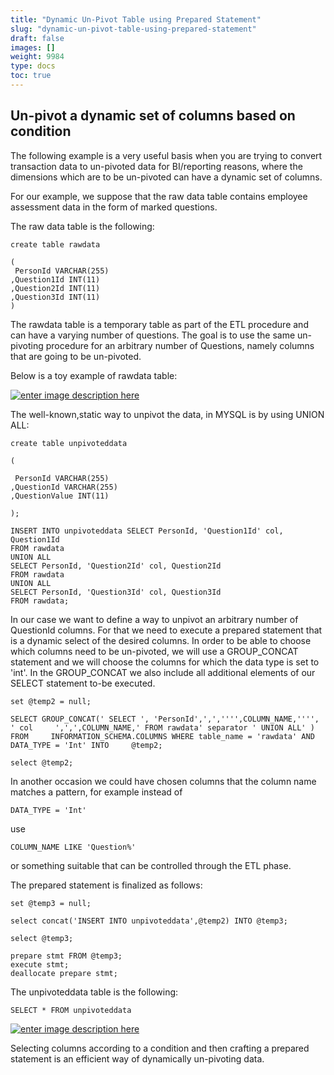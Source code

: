 ```yaml
---
title: "Dynamic Un-Pivot Table using Prepared Statement"
slug: "dynamic-un-pivot-table-using-prepared-statement"
draft: false
images: []
weight: 9984
type: docs
toc: true
---
```


## Un-pivot a dynamic set of columns based on condition
The following example is a very useful basis when you are trying to convert transaction data to un-pivoted data for BI/reporting reasons, where the dimensions which are to be un-pivoted can have a dynamic set of columns. 

For our example, we suppose that the raw data table contains employee assessment data in the form of marked questions.

The raw data table is the following:

    create table rawdata

    (
     PersonId VARCHAR(255)
    ,Question1Id INT(11)
    ,Question2Id INT(11)
    ,Question3Id INT(11)
    )  

The rawdata table is a temporary table as part of the ETL procedure and can have a varying number of questions. The goal is to use the same un-pivoting procedure for an arbitrary number of Questions, namely columns that are going to be un-pivoted.

Below is a toy example of rawdata table:

[![enter image description here][1]][1]

The well-known,static way to unpivot the data, in MYSQL is by using UNION ALL:

    create table unpivoteddata

    (
    
     PersonId VARCHAR(255)
    ,QuestionId VARCHAR(255)
    ,QuestionValue INT(11)

    );

    INSERT INTO unpivoteddata SELECT PersonId, 'Question1Id' col, Question1Id 
    FROM rawdata
    UNION ALL
    SELECT PersonId, 'Question2Id' col, Question2Id 
    FROM rawdata
    UNION ALL
    SELECT PersonId, 'Question3Id' col, Question3Id 
    FROM rawdata; 

In our case we want to define a way to unpivot an arbitrary number of QuestionId columns. For that we need to execute a prepared statement that is a dynamic select of the desired columns.
In order to be able to choose which columns need to be un-pivoted, we will use a GROUP_CONCAT statement and we will choose the columns for which the data type is set to 'int'. In the GROUP_CONCAT we also include all additional elements of our SELECT statement to-be executed.

    set @temp2 = null; 

    SELECT GROUP_CONCAT(' SELECT ', 'PersonId',',','''',COLUMN_NAME,'''', ' col     ',',',COLUMN_NAME,' FROM rawdata' separator ' UNION ALL' ) FROM     INFORMATION_SCHEMA.COLUMNS WHERE table_name = 'rawdata' AND DATA_TYPE = 'Int' INTO     @temp2;

    select @temp2;

In another occasion we could have chosen columns that the column name matches a pattern, for example instead of 

    DATA_TYPE = 'Int'

use

    COLUMN_NAME LIKE 'Question%'

or something suitable that can be controlled through the ETL phase.

The prepared statement is finalized as follows:

    set @temp3 = null;

    select concat('INSERT INTO unpivoteddata',@temp2) INTO @temp3;

    select @temp3;

    prepare stmt FROM @temp3;
    execute stmt;
    deallocate prepare stmt;

The unpivoteddata table is the following:

    SELECT * FROM unpivoteddata

[![enter image description here][2]][2]

Selecting columns according to a condition and then crafting a prepared statement is an efficient way of dynamically un-pivoting data.


  [1]: http://i.stack.imgur.com/XC8KC.png
  [2]: http://i.stack.imgur.com/2DZRJ.png

